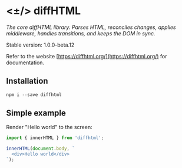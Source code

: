 # <±/> diffHTML

*The core diffHTML library. Parses HTML, reconciles changes, applies
middleware, handles transitions, and keeps the DOM in sync.*

Stable version: 1.0.0-beta.12

Refer to the website [https://diffhtml.org/](https://diffhtml.org/) for
documentation.

## Installation

``` javascript
npm i --save diffhtml
```

## Simple example

Render "Hello world" to the screen:

```javascript
import { innerHTML } from 'diffhtml';

innerHTML(document.body, `
  <div>Hello world</div>
`);
```
